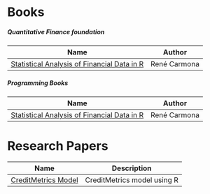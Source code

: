 # Books
##### Quantitative Finance foundation
| Name | Author |
| --- | --- |
| [Statistical Analysis of Financial Data in R](https://github.com/kailashkumar-S/kailashkumar-S/blob/7c8cb6da8ff525ae864dc606408cbd92b5ab1910/Resources/Books/Statistical_Analysis_of_Financial_Data_in_R.pdf.pdf) | René Carmona |

##### Programming Books
| Name | Author |
| --- | --- |
| [Statistical Analysis of Financial Data in R](https://github.com/kailashkumar-S/kailashkumar-S/blob/7c8cb6da8ff525ae864dc606408cbd92b5ab1910/Resources/Books/Statistical_Analysis_of_Financial_Data_in_R.pdf.pdf) | René Carmona |


# Research Papers
| Name | Description |
| --- | --- |
| [CreditMetrics Model](https://github.com/kailashkumar-S/kailashkumar-S/blob/34fbddc702a750ad4479d66f3f6bee972a80962d/Resources/CreditMetricsModel/notes.md)  | CreditMetrics model using R |
